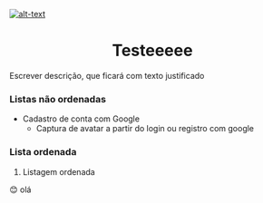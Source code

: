 [![alt-text](https://img.shields.io/badge/teste-teste1-red)](https://github.com/gih-sanchez/Election-Real-Time)
<!-- https://shields.io/ -->
<h1 align="center"> Testeeeee </h1>
<p align="justify"> Escrever descrição, que ficará com texto justificado </p>

### Listas não ordenadas
- Cadastro de conta com Google
    - Captura de avatar a partir do login ou registro com google

### Lista ordenada
1. Listagem ordenada 


😊 olá
<!--https://gist.github.com/rxaviers/7360908-->
